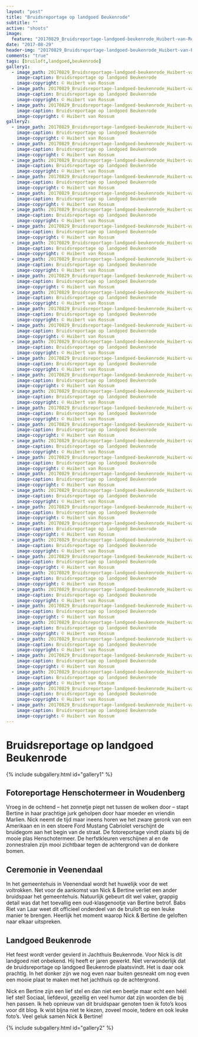 ```yaml
---
layout: "post"
title: "Bruidsreportage op landgoed Beukenrode"
subtitle: ""
active: "shoots"
image:
  feature: "20170829_Bruidsreportage-landgoed-beukenrode_Huibert-van-Rossum-Photography_007.jpg"
date: "2017-08-29"
header-img: "20170829_Bruidsreportage-landgoed-beukenrode_Huibert-van-Rossum-Photography_007.jpg"
comments: "true"
tags: [bruiloft,landgoed,beukenrode]
gallery1:
  - image_path: 20170829_Bruidsreportage-landgoed-beukenrode_Huibert-van-Rossum-Photography_001.jpg
    image-caption: Bruidsreportage op landgoed Beukenrode
    image-copyright: © Huibert van Rossum
  - image_path: 20170829_Bruidsreportage-landgoed-beukenrode_Huibert-van-Rossum-Photography_002.jpg
    image-caption: Bruidsreportage op landgoed Beukenrode
    image-copyright: © Huibert van Rossum
  - image_path: 20170829_Bruidsreportage-landgoed-beukenrode_Huibert-van-Rossum-Photography_003.jpg
    image-caption: Bruidsreportage op landgoed Beukenrode
    image-copyright: © Huibert van Rossum
gallery2:
  - image_path: 20170829_Bruidsreportage-landgoed-beukenrode_Huibert-van-Rossum-Photography_004.jpg
    image-caption: Bruidsreportage op landgoed Beukenrode
    image-copyright: © Huibert van Rossum
  - image_path: 20170829_Bruidsreportage-landgoed-beukenrode_Huibert-van-Rossum-Photography_005.jpg
    image-caption: Bruidsreportage op landgoed Beukenrode
    image-copyright: © Huibert van Rossum
  - image_path: 20170829_Bruidsreportage-landgoed-beukenrode_Huibert-van-Rossum-Photography_006.jpg
    image-caption: Bruidsreportage op landgoed Beukenrode
    image-copyright: © Huibert van Rossum
  - image_path: 20170829_Bruidsreportage-landgoed-beukenrode_Huibert-van-Rossum-Photography_007.jpg
    image-caption: Bruidsreportage op landgoed Beukenrode
    image-copyright: © Huibert van Rossum
  - image_path: 20170829_Bruidsreportage-landgoed-beukenrode_Huibert-van-Rossum-Photography_008.jpg
    image-caption: Bruidsreportage op landgoed Beukenrode
    image-copyright: © Huibert van Rossum
  - image_path: 20170829_Bruidsreportage-landgoed-beukenrode_Huibert-van-Rossum-Photography_009.jpg
    image-caption: Bruidsreportage op landgoed Beukenrode
    image-copyright: © Huibert van Rossum
  - image_path: 20170829_Bruidsreportage-landgoed-beukenrode_Huibert-van-Rossum-Photography_010.jpg
    image-caption: Bruidsreportage op landgoed Beukenrode
    image-copyright: © Huibert van Rossum
  - image_path: 20170829_Bruidsreportage-landgoed-beukenrode_Huibert-van-Rossum-Photography_012.jpg
    image-caption: Bruidsreportage op landgoed Beukenrode
    image-copyright: © Huibert van Rossum
  - image_path: 20170829_Bruidsreportage-landgoed-beukenrode_Huibert-van-Rossum-Photography_014.jpg
    image-caption: Bruidsreportage op landgoed Beukenrode
    image-copyright: © Huibert van Rossum
  - image_path: 20170829_Bruidsreportage-landgoed-beukenrode_Huibert-van-Rossum-Photography_016.jpg
    image-caption: Bruidsreportage op landgoed Beukenrode
    image-copyright: © Huibert van Rossum
  - image_path: 20170829_Bruidsreportage-landgoed-beukenrode_Huibert-van-Rossum-Photography_017.jpg
    image-caption: Bruidsreportage op landgoed Beukenrode
    image-copyright: © Huibert van Rossum
  - image_path: 20170829_Bruidsreportage-landgoed-beukenrode_Huibert-van-Rossum-Photography_018.jpg
    image-caption: Bruidsreportage op landgoed Beukenrode
    image-copyright: © Huibert van Rossum
  - image_path: 20170829_Bruidsreportage-landgoed-beukenrode_Huibert-van-Rossum-Photography_019.jpg
    image-caption: Bruidsreportage op landgoed Beukenrode
    image-copyright: © Huibert van Rossum
  - image_path: 20170829_Bruidsreportage-landgoed-beukenrode_Huibert-van-Rossum-Photography_020.jpg
    image-caption: Bruidsreportage op landgoed Beukenrode
    image-copyright: © Huibert van Rossum
  - image_path: 20170829_Bruidsreportage-landgoed-beukenrode_Huibert-van-Rossum-Photography_021.jpg
    image-caption: Bruidsreportage op landgoed Beukenrode
    image-copyright: © Huibert van Rossum
  - image_path: 20170829_Bruidsreportage-landgoed-beukenrode_Huibert-van-Rossum-Photography_022.jpg
    image-caption: Bruidsreportage op landgoed Beukenrode
    image-copyright: © Huibert van Rossum
  - image_path: 20170829_Bruidsreportage-landgoed-beukenrode_Huibert-van-Rossum-Photography_023.jpg
    image-caption: Bruidsreportage op landgoed Beukenrode
    image-copyright: © Huibert van Rossum
  - image_path: 20170829_Bruidsreportage-landgoed-beukenrode_Huibert-van-Rossum-Photography_024.jpg
    image-caption: Bruidsreportage op landgoed Beukenrode
    image-copyright: © Huibert van Rossum
  - image_path: 20170829_Bruidsreportage-landgoed-beukenrode_Huibert-van-Rossum-Photography_026.jpg
    image-caption: Bruidsreportage op landgoed Beukenrode
    image-copyright: © Huibert van Rossum
  - image_path: 20170829_Bruidsreportage-landgoed-beukenrode_Huibert-van-Rossum-Photography_027.jpg
    image-caption: Bruidsreportage op landgoed Beukenrode
    image-copyright: © Huibert van Rossum
  - image_path: 20170829_Bruidsreportage-landgoed-beukenrode_Huibert-van-Rossum-Photography_028.jpg
    image-caption: Bruidsreportage op landgoed Beukenrode
    image-copyright: © Huibert van Rossum
  - image_path: 20170829_Bruidsreportage-landgoed-beukenrode_Huibert-van-Rossum-Photography_030.jpg
    image-caption: Bruidsreportage op landgoed Beukenrode
    image-copyright: © Huibert van Rossum
  - image_path: 20170829_Bruidsreportage-landgoed-beukenrode_Huibert-van-Rossum-Photography_031.jpg
    image-caption: Bruidsreportage op landgoed Beukenrode
    image-copyright: © Huibert van Rossum
  - image_path: 20170829_Bruidsreportage-landgoed-beukenrode_Huibert-van-Rossum-Photography_032.jpg
    image-caption: Bruidsreportage op landgoed Beukenrode
    image-copyright: © Huibert van Rossum
  - image_path: 20170829_Bruidsreportage-landgoed-beukenrode_Huibert-van-Rossum-Photography_033.jpg
    image-caption: Bruidsreportage op landgoed Beukenrode
    image-copyright: © Huibert van Rossum
  - image_path: 20170829_Bruidsreportage-landgoed-beukenrode_Huibert-van-Rossum-Photography_034.jpg
    image-caption: Bruidsreportage op landgoed Beukenrode
    image-copyright: © Huibert van Rossum
  - image_path: 20170829_Bruidsreportage-landgoed-beukenrode_Huibert-van-Rossum-Photography_035.jpg
    image-caption: Bruidsreportage op landgoed Beukenrode
    image-copyright: © Huibert van Rossum
  - image_path: 20170829_Bruidsreportage-landgoed-beukenrode_Huibert-van-Rossum-Photography_036.jpg
    image-caption: Bruidsreportage op landgoed Beukenrode
    image-copyright: © Huibert van Rossum
  - image_path: 20170829_Bruidsreportage-landgoed-beukenrode_Huibert-van-Rossum-Photography_037.jpg
    image-caption: Bruidsreportage op landgoed Beukenrode
    image-copyright: © Huibert van Rossum
  - image_path: 20170829_Bruidsreportage-landgoed-beukenrode_Huibert-van-Rossum-Photography_038.jpg
    image-caption: Bruidsreportage op landgoed Beukenrode
    image-copyright: © Huibert van Rossum
  - image_path: 20170829_Bruidsreportage-landgoed-beukenrode_Huibert-van-Rossum-Photography_039.jpg
    image-caption: Bruidsreportage op landgoed Beukenrode
    image-copyright: © Huibert van Rossum
  - image_path: 20170829_Bruidsreportage-landgoed-beukenrode_Huibert-van-Rossum-Photography_040.jpg
    image-caption: Bruidsreportage op landgoed Beukenrode
    image-copyright: © Huibert van Rossum
  - image_path: 20170829_Bruidsreportage-landgoed-beukenrode_Huibert-van-Rossum-Photography_041.jpg
    image-caption: Bruidsreportage op landgoed Beukenrode
    image-copyright: © Huibert van Rossum
  - image_path: 20170829_Bruidsreportage-landgoed-beukenrode_Huibert-van-Rossum-Photography_042.jpg
    image-caption: Bruidsreportage op landgoed Beukenrode
    image-copyright: © Huibert van Rossum
  - image_path: 20170829_Bruidsreportage-landgoed-beukenrode_Huibert-van-Rossum-Photography_043.jpg
    image-caption: Bruidsreportage op landgoed Beukenrode
    image-copyright: © Huibert van Rossum
  - image_path: 20170829_Bruidsreportage-landgoed-beukenrode_Huibert-van-Rossum-Photography_044.jpg
    image-caption: Bruidsreportage op landgoed Beukenrode
    image-copyright: © Huibert van Rossum
---
```


# Bruidsreportage op landgoed Beukenrode

{% include subgallery.html id="gallery1" %}

## Fotoreportage Henschotermeer in Woudenberg

Vroeg in de ochtend – het zonnetje piept net tussen de wolken door – stapt Bertine in haar prachtige jurk geholpen door haar moeder en vriendin Marlien. Nick neemt de tijd maar ineens horen we het zware geronk van een Amerikaan en in een stoere Ford Mustang Cabriolet verschijnt de bruidegom aan het begin van de straat. De fotoreportage vindt plaats bij de mooie plas Henschotermeer. De herfstkleuren verschijnen al en de zonnestralen zijn mooi zichtbaar tegen de achtergrond van de donkere bomen.

## Ceremonie in Veenendaal

In het gemeentehuis in Veenendaal wordt het huwelijk voor de wet voltrokken. Net voor de aankomst van Nick & Bertine verliet een ander bruidspaar het gemeentehuis. Natuurlijk gebeurt dit wel vaker, grappig detail was dat het toevallig een oud-klasgenootje van Bertine betrof. Babs Riet van Laar weet dit officieel onderdeel van de bruiloft op een leuke manier te brengen. Heerlijk het moment waarop Nick & Bertine de geloften naar elkaar uitspreken.

## Landgoed Beukenrode

Het feest wordt verder gevierd in Jachthuis Beukenrode. Voor Nick is dit landgoed niet onbekend. Hij heeft er jaren gewerkt. Niet verwonderlijk dat de bruidsreportage op landgoed Beukenrode plaatsvindt. Het is daar ook prachtig. In het donker zijn we nog even naar buiten gesneakt om nog even een mooie plaat te maken met het jachthuis op de achtergrond.

Nick en Bertine zijn een lief stel en dan niet een beetje maar echt een héél lief stel! Sociaal, liefdevol, gezellig en veel humor dat zijn woorden die bij hen passen. Ik heb opnieuw van dit bruidspaar genoten toen ik foto’s koos voor dit blog. Ik wist bijna niet te kiezen, zoveel mooie, tedere en ook leuke foto’s. Veel geluk samen Nick & Bertine!

{% include subgallery.html id="gallery2" %}
